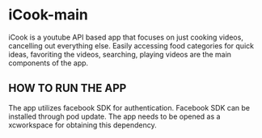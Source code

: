 # iCook-main

iCook is a youtube API based app that focuses on just cooking videos, cancelling out everything else. 
Easily accessing food categories for quick ideas, favoriting the videos, searching, playing videos are the main components of the app. 

## HOW TO RUN THE APP

The app utilizes facebook SDK for authentication. Facebook SDK can be installed through pod update. 
The app needs to be opened as a xcworkspace for obtaining this dependency. 
